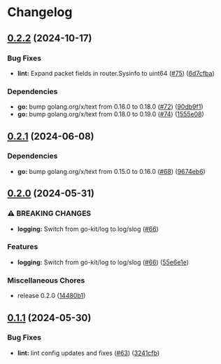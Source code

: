 # Changelog

## [0.2.2](https://github.com/hairyhenderson/hitron_coda/compare/v0.2.1...v0.2.2) (2024-10-17)


### Bug Fixes

* **lint:** Expand packet fields in router.Sysinfo to uint64 ([#75](https://github.com/hairyhenderson/hitron_coda/issues/75)) ([6d7cfba](https://github.com/hairyhenderson/hitron_coda/commit/6d7cfbaf9bbd0ab78150b7ff55bc65dd4ccb8540))


### Dependencies

* **go:** bump golang.org/x/text from 0.16.0 to 0.18.0 ([#72](https://github.com/hairyhenderson/hitron_coda/issues/72)) ([90db9f1](https://github.com/hairyhenderson/hitron_coda/commit/90db9f108d335ee6c1a8c91635f4f93ee315f152))
* **go:** bump golang.org/x/text from 0.18.0 to 0.19.0 ([#74](https://github.com/hairyhenderson/hitron_coda/issues/74)) ([1555e08](https://github.com/hairyhenderson/hitron_coda/commit/1555e08f3b09acc1f7104b862aa131edccc08cb3))

## [0.2.1](https://github.com/hairyhenderson/hitron_coda/compare/v0.2.0...v0.2.1) (2024-06-08)


### Dependencies

* **go:** bump golang.org/x/text from 0.15.0 to 0.16.0 ([#68](https://github.com/hairyhenderson/hitron_coda/issues/68)) ([9674eb6](https://github.com/hairyhenderson/hitron_coda/commit/9674eb6cb783537f8762ca62a1f114b937f78a8d))

## [0.2.0](https://github.com/hairyhenderson/hitron_coda/compare/v0.1.1...v0.2.0) (2024-05-31)


### ⚠ BREAKING CHANGES

* **logging:** Switch from go-kit/log to log/slog ([#66](https://github.com/hairyhenderson/hitron_coda/issues/66))

### Features

* **logging:** Switch from go-kit/log to log/slog ([#66](https://github.com/hairyhenderson/hitron_coda/issues/66)) ([55e6e1e](https://github.com/hairyhenderson/hitron_coda/commit/55e6e1e473df1ac371ff51f8e09547cd93d207f2))


### Miscellaneous Chores

* release 0.2.0 ([14480b1](https://github.com/hairyhenderson/hitron_coda/commit/14480b1fd33344e1785af21d076d2b9f098b1e76))

## [0.1.1](https://github.com/hairyhenderson/hitron_coda/compare/v0.1.0...v0.1.1) (2024-05-30)


### Bug Fixes

* **lint:** lint config updates and fixes ([#63](https://github.com/hairyhenderson/hitron_coda/issues/63)) ([3241cfb](https://github.com/hairyhenderson/hitron_coda/commit/3241cfb9ea4102f61bf58c22188bfb01f4e82077))
